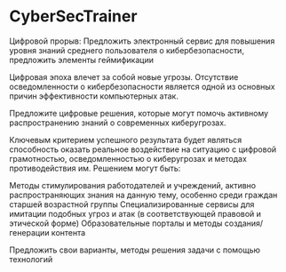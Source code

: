 # CyberSecTrainer
Цифровой прорыв: Предложить электронный сервис для повышения уровня знаний среднего пользователя о кибербезопасности, предложить элементы геймификации

Цифровая эпоха влечет за собой новые угрозы. Отсутствие осведомленности о кибербезопасности является одной из основных причин эффективности компьютерных атак. 

Предложите цифровые решения, которые могут помочь активному распространению знаний о современных киберугрозах.

Ключевым критерием успешного результата будет являться способность оказать реальное воздействие на ситуацию с цифровой грамотностью, осведомленностью о киберугрозах и методах противодействия им.
Решением могут быть:

Методы стимулирования работодателей и учреждений, активно распространяющих знания на данную тему, особенно среди граждан старшей возрастной группы
Специализированные сервисы для имитации подобных угроз и атак (в соответствующей правовой и этической форме)
Образовательные порталы и методы создания/генерации контента

Предложить свои варианты, методы решения задачи с помощью технологий
